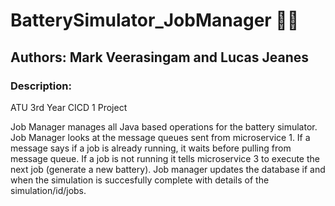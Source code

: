 # BatterySimulator_JobManager 🔋🔄
## Authors: Mark Veerasingam and Lucas Jeanes
### Description: 
ATU 3rd Year CICD 1 Project

Job Manager manages all Java based operations for the battery simulator. Job Manager looks at the message queues sent from  microservice 1. 
If a message says if a job is already running, it waits before pulling from message queue. If a job is not running it tells microservice 3 to execute the next job (generate a new battery). 
Job manager updates the database if and when the simulation is succesfully complete with details of the simulation/id/jobs.





